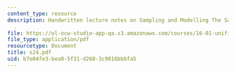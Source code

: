 ```yaml
---
content_type: resource
description: Handwritten lecture notes on Sampling and Modelling The Sampling Process
  .
file: https://ol-ocw-studio-app-qa.s3.amazonaws.com/courses/16-01-unified-engineering-i-ii-iii-iv-fall-2005-spring-2006/b7e04fe3bea05f31d2603c9816bbbfa5_s24.pdf
file_type: application/pdf
resourcetype: Document
title: s24.pdf
uid: b7e04fe3-bea0-5f31-d260-3c9816bbbfa5
---
```

